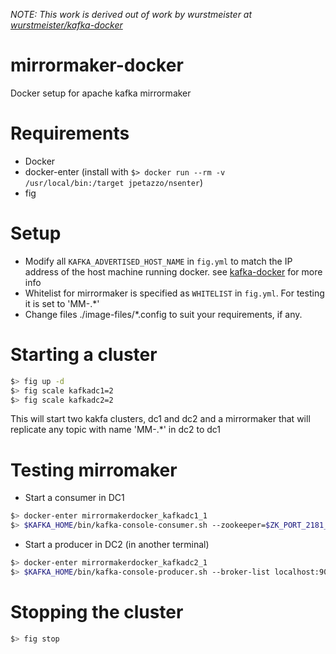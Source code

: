 *NOTE: This work is derived out of work by wurstmeister at [wurstmeister/kafka-docker](https://github.com/wurstmeister/kafka-docker)*

# mirrormaker-docker
Docker setup for apache kafka mirrormaker

# Requirements
- Docker
- docker-enter (install with `$> docker run --rm -v /usr/local/bin:/target jpetazzo/nsenter`)
- fig

# Setup
 - Modify all `KAFKA_ADVERTISED_HOST_NAME` in `fig.yml` to match the IP address of the host machine running docker. see [kafka-docker](https://github.com/wurstmeister/kafka-docker) for more info
 - Whitelist for mirrormaker is specified as `WHITELIST` in `fig.yml`. For testing it is set to 'MM-.\*'
 - Change files ./image-files/\*.config to suit your requirements, if any.


# Starting a cluster
```sh
$> fig up -d
$> fig scale kafkadc1=2
$> fig scale kafkadc2=2
```
This will start two kakfa clusters, dc1 and dc2 and a mirrormaker that will replicate any topic with name 'MM-.\*' in dc2 to dc1


# Testing mirromaker
* Start a consumer in DC1
```sh
$> docker-enter mirrormakerdocker_kafkadc1_1
$> $KAFKA_HOME/bin/kafka-console-consumer.sh --zookeeper=$ZK_PORT_2181_TCP_ADDR:$ZK_PORT_2181_TCP_PORT --from-beginning --topic MM-TEST
```
* Start a producer in DC2 (in another terminal)
```sh
$> docker-enter mirrormakerdocker_kafkadc2_1
$> $KAFKA_HOME/bin/kafka-console-producer.sh --broker-list localhost:9092 --topic MM-TEST
```

# Stopping the cluster
```sh
$> fig stop
```
